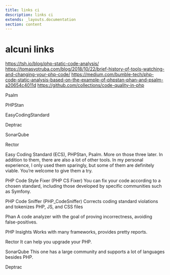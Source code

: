 ```yaml
---
title: links ci
description: links ci
extends: _layouts.documentation
section: content
---
```


# alcuni links 

https://tsh.io/blog/php-static-code-analysis/
https://tomasvotruba.com/blog/2018/10/22/brief-history-of-tools-watching-and-changing-your-php-code/
https://medium.com/bumble-tech/php-code-static-analysis-based-on-the-example-of-phpstan-phan-and-psalm-a20654c4011d
https://github.com/collections/code-quality-in-php

Psalm

PHPStan

EasyCodingStandard

Deptrac

SonarQube

Rector

Easy Coding Standard (ECS), 
PHPStan, 
Psalm.
More on those three later. In addition to them, there are also a lot of other tools. In my personal experience, I only used them sparingly, but some of them are definitely viable.  You’re welcome to give them a try.

PHP Code Style Fixer (PHP CS Fixer)
You can fix your code according to a chosen standard, including those developed by specific communities such as Symfony.

PHP Code Sniffer (PHP_CodeSniffer)
Corrects coding standard violations and tokenizes PHP, JS, and CSS files

Phan
A code analyzer with the goal of proving incorrectness, avoiding false-positives.

PHP Insights
Works with many frameworks, provides pretty reports.

Rector
It can help you upgrade your PHP.

SonarQube
This one has a large community and supports a lot of languages besides PHP.

Deptrac
